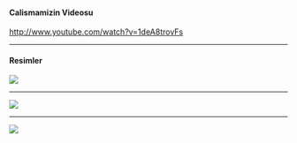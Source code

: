#### Calismamizin Videosu

http://www.youtube.com/watch?v=1deA8trovFs

----------------------------------------------


#### Resimler

![](http://i.imgur.com/tT4AxI0.png?1)

----------------------------------------------

![](http://i.imgur.com/a7RdAHl.jpg)

----------------------------------------------

![](http://i.imgur.com/qnsNkOt.jpg)

